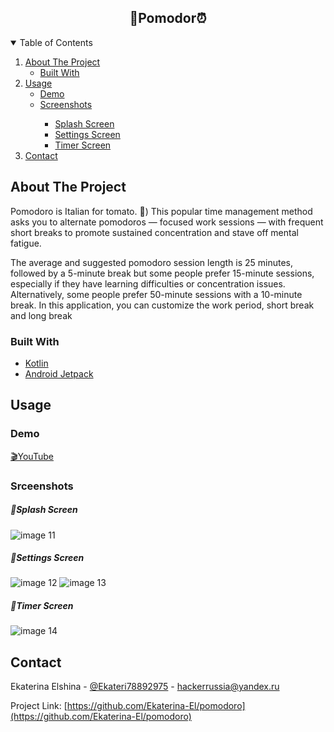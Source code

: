 
<!-- PROJECT LOGO -->
<p>
  <h2 align="center">🎯Pomodor⏰</h3>
</p>



<!-- TABLE OF CONTENTS -->
<details open="open">
  <summary>Table of Contents</summary>
  <ol>
    <li>
      <a href="#about-the-project">About The Project</a>
      <ul>
        <li><a href="#built-with">Built With</a></li>
      </ul>
    </li>
    <li>
      <a href="#usage">Usage</a>
      <ul>
        <li><a href="#demo">Demo</a></li>
        <li><a href="#srceenshots">Screenshots</a></li>
        <ul>
          <li><a href="#splash-screen">Splash Screen</a></li>
          <li><a href="#settings-screen">Settings Screen</a></li>
          <li><a href="#timer-screen">Timer Screen</a></li>
        </ul>
      </ul>
    </li>
    <li><a href="#contact">Contact</a></li>
  </ol>
</details>



<!-- ABOUT THE PROJECT -->
## About The Project
Pomodoro is Italian for tomato. 🍅) This popular time management method asks you to alternate pomodoros — focused work sessions — with frequent short breaks to promote sustained concentration and stave off mental fatigue.

The average and suggested pomodoro session length is 25 minutes, followed by a 5-minute break but some people prefer 15-minute sessions, especially if they have learning difficulties or concentration issues. Alternatively, some people prefer 50-minute sessions with a 10-minute break.
In this application, you can customize the work period, short break and long break



### Built With

* [Kotlin](https://kotlinlang.org/)
* [Android Jetpack](https://developer.android.com/jetpack)


<!-- USAGE EXAMPLES -->
## Usage

### Demo
[🎬YouTube](https://www.youtube.com/watch?v=6n1VcdrFoT4)

### Srceenshots



##### 📌Splash Screen
![image 11](https://user-images.githubusercontent.com/55324828/123540871-97dfff00-d75a-11eb-9c70-448d06f8e43e.png)

##### 📌Settings Screen
![image 12](https://user-images.githubusercontent.com/55324828/123540855-826ad500-d75a-11eb-9c8a-6eb8451e31ff.png)
![image 13](https://user-images.githubusercontent.com/55324828/123540858-84cd2f00-d75a-11eb-8b6a-473c2c842c3b.png)

##### 📌Timer Screen
![image 14](https://user-images.githubusercontent.com/55324828/123540859-8696f280-d75a-11eb-8870-fe67287c4005.png)


<!-- CONTACT -->
## Contact

Ekaterina Elshina - [@Ekateri78892975](https://twitter.com/Ekateri78892975) - hackerrussia@yandex.ru

Project Link: [https://github.com/Ekaterina-El/pomodoro](https://github.com/Ekaterina-El/pomodoro)


